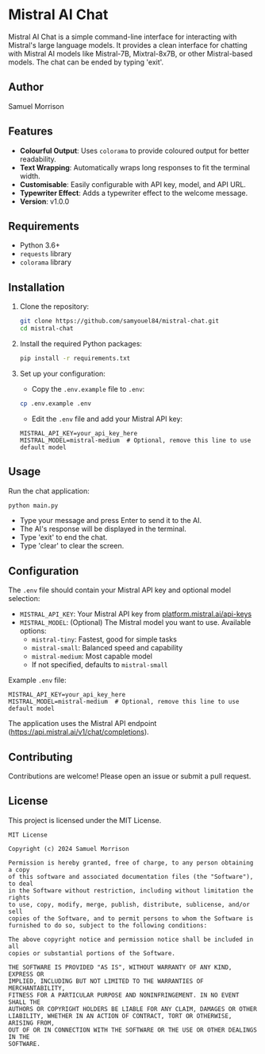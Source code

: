 # Mistral AI Chat

Mistral AI Chat is a simple command-line interface for interacting with Mistral's large language models. It provides a clean interface for chatting with Mistral AI models like Mistral-7B, Mixtral-8x7B, or other Mistral-based models. The chat can be ended by typing 'exit'.

## Author

Samuel Morrison

## Features

- **Colourful Output**: Uses `colorama` to provide coloured output for better readability.
- **Text Wrapping**: Automatically wraps long responses to fit the terminal width.
- **Customisable**: Easily configurable with API key, model, and API URL.
- **Typewriter Effect**: Adds a typewriter effect to the welcome message.
- **Version**: v1.0.0

## Requirements

- Python 3.6+
- `requests` library
- `colorama` library

## Installation

1. Clone the repository:
    ```sh
    git clone https://github.com/samyouel84/mistral-chat.git
    cd mistral-chat
    ```

2. Install the required Python packages:
    ```sh
    pip install -r requirements.txt
    ```

3. Set up your configuration:
    - Copy the `.env.example` file to `.env`:
    ```sh
    cp .env.example .env
    ```
    - Edit the `.env` file and add your Mistral API key:
    ```
    MISTRAL_API_KEY=your_api_key_here
    MISTRAL_MODEL=mistral-medium  # Optional, remove this line to use default model
    ```

## Usage

Run the chat application:
```sh
python main.py
```

- Type your message and press Enter to send it to the AI.
- The AI's response will be displayed in the terminal.
- Type 'exit' to end the chat.
- Type 'clear' to clear the screen.

## Configuration

The `.env` file should contain your Mistral API key and optional model selection:

- `MISTRAL_API_KEY`: Your Mistral API key from [platform.mistral.ai/api-keys](https://platform.mistral.ai/api-keys)
- `MISTRAL_MODEL`: (Optional) The Mistral model you want to use. Available options:
  - `mistral-tiny`: Fastest, good for simple tasks
  - `mistral-small`: Balanced speed and capability
  - `mistral-medium`: Most capable model
  - If not specified, defaults to `mistral-small`

Example `.env` file:
```
MISTRAL_API_KEY=your_api_key_here
MISTRAL_MODEL=mistral-medium  # Optional, remove this line to use default model
```

The application uses the Mistral API endpoint (https://api.mistral.ai/v1/chat/completions).

## Contributing

Contributions are welcome! Please open an issue or submit a pull request.

## License

This project is licensed under the MIT License.

```
MIT License

Copyright (c) 2024 Samuel Morrison

Permission is hereby granted, free of charge, to any person obtaining a copy
of this software and associated documentation files (the "Software"), to deal
in the Software without restriction, including without limitation the rights
to use, copy, modify, merge, publish, distribute, sublicense, and/or sell
copies of the Software, and to permit persons to whom the Software is
furnished to do so, subject to the following conditions:

The above copyright notice and permission notice shall be included in all
copies or substantial portions of the Software.

THE SOFTWARE IS PROVIDED "AS IS", WITHOUT WARRANTY OF ANY KIND, EXPRESS OR
IMPLIED, INCLUDING BUT NOT LIMITED TO THE WARRANTIES OF MERCHANTABILITY,
FITNESS FOR A PARTICULAR PURPOSE AND NONINFRINGEMENT. IN NO EVENT SHALL THE
AUTHORS OR COPYRIGHT HOLDERS BE LIABLE FOR ANY CLAIM, DAMAGES OR OTHER
LIABILITY, WHETHER IN AN ACTION OF CONTRACT, TORT OR OTHERWISE, ARISING FROM,
OUT OF OR IN CONNECTION WITH THE SOFTWARE OR THE USE OR OTHER DEALINGS IN THE
SOFTWARE.


